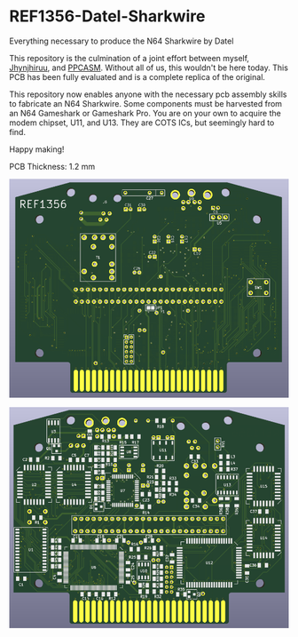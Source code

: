 # REF1356-Datel-Sharkwire
Everything necessary to produce the N64 Sharkwire by Datel

This repository is the culmination of a joint effort between myself, [Jhynjhiruu](https://github.com/Jhynjhiruu), and [PPCASM](https://github.com/ppcasm). Without all of us, this wouldn't be here today. This PCB has been fully evaluated and is a complete replica of the original.

This repository now enables anyone with the necessary pcb assembly skills to fabricate an N64 Sharkwire. Some components must be harvested from an N64 Gameshark or Gameshark Pro. You are on your own to acquire the modem chipset, U11, and U13. They are COTS ICs, but seemingly hard to find.

Happy making!

PCB Thickness: 1.2 mm

![Front side of the PCB](https://github.com/RWeick/REF1356-Datel-Sharkwire/blob/main/REF1356%20Front.png)

![Back side of the PCB](https://github.com/RWeick/REF1356-Datel-Sharkwire/blob/main/REF1356%20Back.png)
